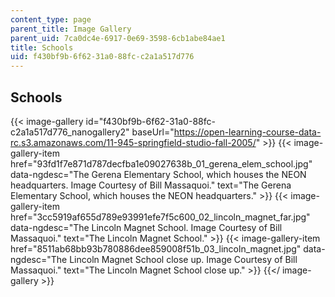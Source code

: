 ```yaml
---
content_type: page
parent_title: Image Gallery
parent_uid: 7ca0dc4e-6917-0e69-3598-6cb1abe84ae1
title: Schools
uid: f430bf9b-6f62-31a0-88fc-c2a1a517d776
---
```


Schools
-------
{{< image-gallery id="f430bf9b-6f62-31a0-88fc-c2a1a517d776_nanogallery2" baseUrl="https://open-learning-course-data-rc.s3.amazonaws.com/11-945-springfield-studio-fall-2005/" >}}
{{< image-gallery-item href="93fd1f7e871d787decfba1e09027638b_01_gerena_elem_school.jpg" data-ngdesc="The Gerena Elementary School, which houses the NEON headquarters. Image Courtesy of Bill Massaquoi." text="The Gerena Elementary School, which houses the NEON headquarters." >}}
{{< image-gallery-item href="3cc5919af655d789e93991efe7f5c600_02_lincoln_magnet_far.jpg" data-ngdesc="The Lincoln Magnet School. Image Courtesy of Bill Massaquoi." text="The Lincoln Magnet School." >}}
{{< image-gallery-item href="8511ab68bb93b780886dee859008f51b_03_lincoln_magnet.jpg" data-ngdesc="The Lincoln Magnet School close up. Image Courtesy of Bill Massaquoi." text="The Lincoln Magnet School close up." >}}
{{</ image-gallery >}}